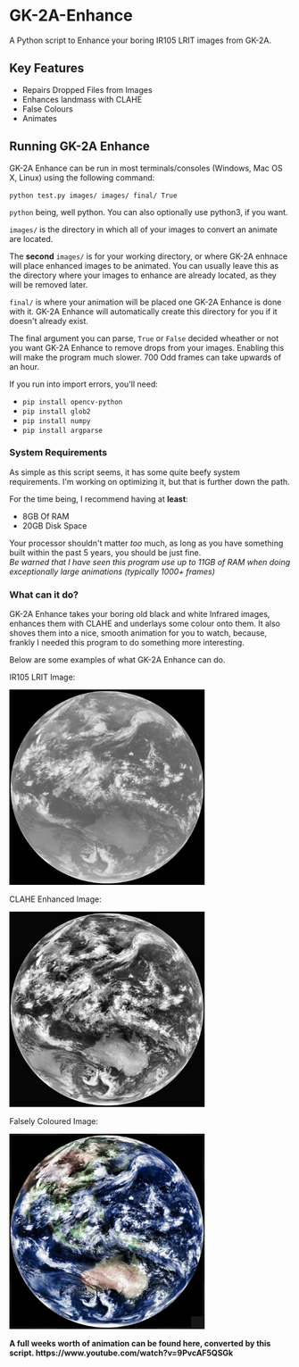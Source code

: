 # GK-2A-Enhance
A Python script to Enhance your boring IR105 LRIT images from GK-2A.

## Key Features
- Repairs Dropped Files from Images
- Enhances landmass with CLAHE
- False Colours
- Animates


## Running GK-2A Enhance
GK-2A Enhance can be run in most terminals/consoles (Windows, Mac OS X, Linux) using the following command:

`python test.py images/ images/ final/ True`

`python` being, well python. You can also optionally use python3, if you want.
<br/>

`images/` is the directory in which all of your images to convert an animate are located.
<br/>

The **second** `images/` is for your working directory, or where GK-2A enhnace will place enhanced images to be animated.
You can usually leave this as the directory where your images to enhance are already located, as they will be removed later.
<br/>

`final/` is where your animation will be placed one GK-2A Enhance is done with it. GK-2A Enhance will automatically create this directory for you if it doesn't already exist.

The final argument you can parse, `True` or `False` decided wheather or not you want GK-2A Enhance to remove drops from your images. Enabling this will make the program much slower. 700 Odd frames can take upwards of an hour.
<br>

If you run into import errors, you'll need:
- `pip install opencv-python`
- `pip install glob2`
- `pip install numpy`
- `pip install argparse`

### System Requirements

As simple as this script seems, it has some quite beefy system requirements. I'm working on optimizing it, but that is further down the path.
<br>

For the time being, I recommend having at **least**:
- 8GB Of RAM
- 20GB Disk Space

Your processor shouldn't matter *too* much, as long as you have something built within the past 5 years, you should be just fine.
<br>
*Be warned that I have seen this program use up to 11GB of RAM when doing exceptionally large animations (typically 1000+ frames)*

### What can it do?
GK-2A Enhance takes your boring old black and white Infrared images, enhances them with CLAHE and underlays some colour onto them. It also shoves them into a nice, smooth animation for you to watch, because, frankly I needed this program to do something more interesting.
<br>

Below are some examples of what GK-2A Enhance can do.
<br>

IR105 LRIT Image:
<p align="left">
  <img src="https://github.com/MouseBatteries/GK-2A-Enhance/blob/master/images/100.jpg" width="350" title="hover text">
</p>

CLAHE Enhanced Image:
<p align="left">
  <img src="https://github.com/MouseBatteries/GK-2A-Enhance/blob/master/examples/8-enhanced.jpg" width="350" title="hover text">
</p>

Falsely Coloured Image:
<p align="left">
  <img src="https://github.com/MouseBatteries/GK-2A-Enhance/blob/master/examples/1-enhanced.jpg" width="350" title="hover text">
</p>
<b>
A full weeks worth of animation can be found here, converted by this script. 
https://www.youtube.com/watch?v=9PvcAF5QSGk
